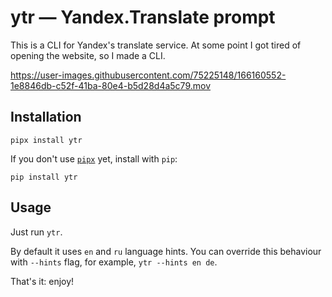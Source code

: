 # ytr — Yandex.Translate prompt

This is a CLI for Yandex's translate service. At some point I got tired of opening the website, so I made a CLI.

https://user-images.githubusercontent.com/75225148/166160552-1e8846db-c52f-41ba-80e4-b5d28d4a5c79.mov

## Installation

```console
pipx install ytr
```

If you don't use [`pipx`](https://github.com/pypa/pipx/) yet, install with `pip`:

```console
pip install ytr
```

## Usage

Just run `ytr`.

By default it uses `en` and `ru` language hints. You can override this behaviour with `--hints` flag, for example, `ytr --hints en de`.

That's it: enjoy!
